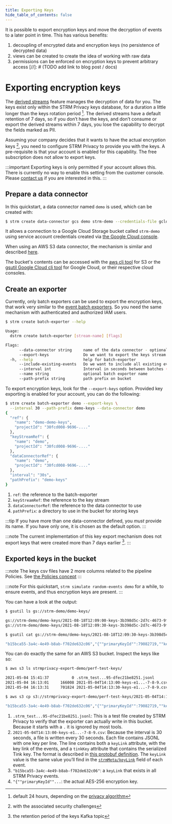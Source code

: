 ```yaml
---
title: Exporting Keys
hide_table_of_contents: false
---
```


[policies]: ../../../02-concepts/01-data-processing/05-policies.md
It is possible to export encryption keys and move the decryption of events to a later point in time.
This has various benefits:
1. decoupling of encrypted data and encryption keys (no persistence of decrypted data)
2. views can be created to create the idea of working with raw data
3. permissions can be enforced on encryption keys to prevent arbitrary access
[//]: # (TODO add link to blog post / docs)

# Exporting encryption keys

The [derived streams](docs/03-quickstart/01-streaming/01-creating-streams.md#creating-decrypted-streams) feature
manages the decryption of data for you. The keys exist only within the
STRM Privacy keys database, for a duration a little longer than the keys
rotation period [^1]. The derived streams have a default retention of 7
days, so if you don’t have the keys, and don’t consume or export the
derived streams within 7 days, you lose the capability to decrypt the
fields marked as PII.

Assuming your company decides that it wants to have the actual
encryption keys [^2], you need to configure STRM Privacy to provide you
with the keys. A pre-requisite is that your account is enabled for this
capability. The free subscription does not allow to export keys.

:::important
Exporting keys is only permitted if your account allows this. There is
currently no way to enable this setting from the customer console.
Please [contact us](docs/05-contact/index.md) if you are interested in this.
:::

## Prepare a data connector

In this quickstart, a data connector named `demo` is used, which can be created with:

```bash
$ strm create data-connector gcs demo strm-demo --credentials-file gcloud.json
```

It allows a connection to a Google Cloud Storage bucket called `strm-demo`
using service account credentials created via [the Google Cloud
console](https://console.cloud.google.com/iam-admin/serviceaccounts/create).

When using an AWS S3 data connector, the mechanism is similar and described
[here](docs/03-quickstart/01-streaming/04-receiving-data/01-batch-export.md).

The bucket's contents can be accessed with the [aws cli
tool](https://aws.amazon.com/cli/) for S3 or the [gsutil Google Cloud
cli tool](https://cloud.google.com/storage/docs/gsutil) for Google
Cloud, or their respective cloud consoles.

## Create an exporter

Currently, only batch exporters can be used to export the encryption keys, that
work very similar to the [event batch exporters](docs/03-quickstart/01-streaming/04-receiving-data/01-batch-export.md).
So you need the same mechanism with authenticated and authorized IAM users.

```bash
$ strm create batch-exporter --help

Usage:
  dstrm create batch-exporter [stream-name] [flags]

Flags:
      --data-connector string     name of the data connector - optional if you own only one data connector
      --export-keys               Do we want to export the keys stream
  -h, --help                      help for batch-exporter
      --include-existing-events   Do we want to include all existing events
      --interval int              Interval in seconds between batches (default 60)
      --name string               optional batch exporter name
      --path-prefix string        path prefix on bucket
```

To export encryption keys, look for the `--export-keys` option. Provided key exporting is
enabled for your account, you can do the following:

```bash showLineNumbers
$ strm create batch-exporter demo --export-keys \
  --interval 30 --path-prefix demo-keys --data-connector demo
{
  "ref": {
    "name": "demo-demo-keys",
    "projectId": "30fcd008-9696-...."
  },
  "keyStreamRef": {
    "name": "demo",
    "projectId": "30fcd008-9696-...."
  },
  "dataConnectorRef": {
    "name": "demo",
    "projectId": "30fcd008-9696-...."
  },
  "interval": "30s",
  "pathPrefix": "demo-keys"
}
```

1. `ref`: the reference to the batch-exporter
2. `keyStreamRef`: the reference to the key stream
3. `dataConnectorRef`: the reference to the data connector to use
4. `pathPrefix`: a directory to use in the bucket for storing keys

:::tip
If you have more than one data-connector defined, you *must* provide its name.
If you have only one, it is chosen as the default option.
:::

:::note
The current implementation of this key
export mechanism does not export keys that were created more than 7 days
earlier [^3].
:::

## Exported keys in the bucket

:::note
The keys csv files have 2 more columns related to the pipeline Policies. See [the Policies concept][policies]
:::

:::note
For this quickstart, `strm simulate random-events demo` for a while, to ensure events, and thus encryption keys
are present.
:::

You can have a look at the output:
```bash
$ gsutil ls gs://strm-demo/demo-keys/

gs://strm-demo/demo-keys/2021-08-18T12:09:00-keys-3b398d5c-2d7c-4673-9f73-3693e137ddbb---0-1-2-3-4.csv
gs://strm-demo/demo-keys/2021-08-18T12:09:30-keys-3b398d5c-2d7c-4673-9f73-3693e137ddbb---0-1-2-3-4.csv

$ gsutil cat gs://strm-demo/demo-keys/2021-08-18T12:09:30-keys-3b398d5c-2d7c-4673-9f73-3693e137ddbb---0-1-2-3-4.csv | tail -1

"b15bca55-3a4c-4e49-b8ab-f702de632c06","{""primaryKeyId"":79082719,""key"":[{""keyData"":{""typeUrl"":""type.googleapis.com/google.crypto.tink.AesSivKey"",""value"":""EkDZZDHV5UnICX/N6G..."",""keyMaterialType"":""SYMMETRIC""},""status"":""ENABLED"",""keyId"":79082719,""outputPrefixType"":""TINK""}]}
```

You can do exactly the same for an AWS S3 bucket. Inspect the keys like so:
```bash
$ aws s3 ls strmprivacy-export-demo/perf-test-keys/

2021-05-04 15:41:37          0 .strm_test...95-dfec21be8251.jsonl
2021-05-04 16:13:01     166008 2021-05-04T14:13:00-keys-e1...-7-8-9.csv
2021-05-04 16:13:31     701824 2021-05-04T14:13:30-keys-e1...-7-8-9.csv

$ aws s3 cp s3://strmprivacy-export-demo/perf-test-keys/2021-05-04T14:13:00-keys-e1...-7-8-9.csv - | tail -1

"b15bca55-3a4c-4e49-b8ab-f702de632c06","{""primaryKeyId"":79082719,""key"":[{""keyData"":{""typeUrl"":""type.googleapis.com/google.crypto.tink.AesSivKey"",""value"":""EkDZZDHV5UnICX..."",""keyMaterialType"":""SYMMETRIC""},""status"":""ENABLED"",""keyId"":79082719,""outputPrefixType"":""TINK""}]}
```
1. `.strm_test...95-dfec21be8251.jsonl`: This is a test file created by STRM Privacy to verify that the exporter can
    actually write in this bucket. Because it starts with a `.` it is
    ignored by most tools.
2. `2021-05-04T14:13:00-keys-e1...-7-8-9.csv`: Because the interval is 30 seconds, a file is written every 30
    seconds. Each file contains JSONL with one key per line. The
    line contains both a `keyLink` attribute, with the key link of the
    events, and a `tinkKey` attribute that contains the serialized Tink
    key. The format is described in [this protobuf definition](https://github.com/google/tink/blob/master/proto/tink.proto).
    The `keyLink` value is the same value you’ll find in the
    [`strmMeta/keyLink`](docs/02-concepts/02-data-contracts/02-strm-meta.md) field of each event.
3. `"b15bca55-3a4c-4e49-b8ab-f702de632c06"`: a `keyLink` that exists in all STRM Privacy events.
4. `"{""primaryKeyId""...`: the actual AES-256 encryption key.

[^1]: default 24 hours, depending on the [privacy algorithm](docs/01-overview/01-principles.md#5-deterministic-privacy-algorithms-privacy-algorithms)
[^2]: with the associated security challenges
[^3]: the retention period of the keys Kafka topic
